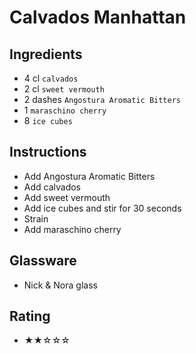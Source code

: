 # Calvados Manhattan

## Ingredients
- 4 cl `calvados`
- 2 cl `sweet vermouth`
- 2 dashes `Angostura Aromatic Bitters`
- 1 `maraschino cherry`
- 8 `ice cubes`

## Instructions
- Add Angostura Aromatic Bitters
- Add calvados
- Add sweet vermouth
- Add ice cubes and stir for 30 seconds
- Strain
- Add maraschino cherry

## Glassware
- Nick & Nora glass

## Rating
- ★★☆☆☆